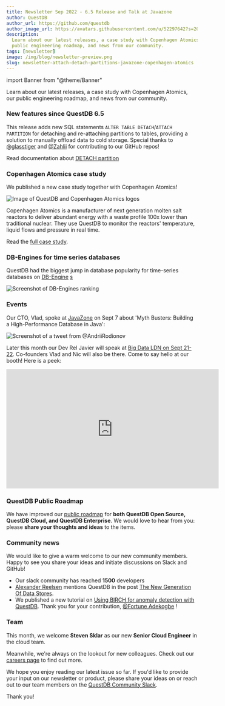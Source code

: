 ```yaml
---
title: Newsletter Sep 2022 - 6.5 Release and Talk at Javazone
author: QuestDB
author_url: https://github.com/questdb
author_image_url: https://avatars.githubusercontent.com/u/52297642?s=200&v=4
description:
  Learn about our latest releases, a case study with Copenhagen Atomics, our
  public engineering roadmap, and news from our community.
tags: [newsletter]
image: /img/blog/newsletter-preview.png
slug: newsletter-attach-detach-partitions-javazone-copenhagen-atomics
---
```


import Banner from "@theme/Banner"

<Banner
  alt="Image of QuestDB logo"
  src="/img/blog/newsletter.png"
  width={692}
  height={200}
/>

Learn about our latest releases, a case study with Copenhagen Atomics, our
public engineering roadmap, and news from our community.

### New features since QuestDB 6.5

This release adds new SQL statements `ALTER TABLE DETACH`/`ATTACH PARTITION` for
detaching and re-attaching partitions to tables, providing a solution to
manually offload data to cold storage. Special thanks to
[@glasstiger](https://github.com/glasstiger) and
[@Zahlii](https://github.com/Zahlii) for contributing to our GitHub repos!

Read documentation about
[DETACH partition](/docs/reference/sql/alter-table-detach-partition/)

### Copenhagen Atomics case study

We published a new case study together with Copenhagen Atomics!

![Image of QuestDB and Copenhagen Atomics logos](/img/blog/2022-09-08/questdb-and-copenhagen-atomics.png)

Copenhagen Atomics is a manufacturer of next generation molten salt reactors to
deliver abundant energy with a waste profile 100x lower than traditional
nuclear. They use QuestDB to monitor the reactors' temperature, liquid flows and
pressure in real time.

Read the [full case study](/case-study/copenhagen-atomics).

### DB-Engines for time series databases

QuestDB had the biggest jump in database popularity for time-series databases on
[DB-Engine](https://db-engines.com/en/ranking/time+series+dbms)
[s](https://db-engines.com/en/ranking/time+series+dbms)

![Screenshot of DB-Engines ranking](/img/blog/2022-09-08/db-engines-ranking.png)

### Events

Our CTO, Vlad, spoke at
[JavaZone](https://2022.javazone.no/#/program/049c76d2-0f45-48a5-8fec-d205c2bb556c)
on Sept 7 about 'Myth Busters: Building a High-Performance Database in Java':

![Screenshot of a tweet from @AndriiRodionov](/img/blog/2022-09-08/tweet.png)

Later this month our Dev Rel Javier will speak at
[Big Data LDN on Sept 21-22](https://bigdataldn.com/). Co-founders Vlad and Nic
will also be there. Come to say hello at our booth! Here is a peek:

<iframe
  width="560"
  height="315"
  src="https://www.youtube.com/embed/mPZIwBWHDQE"
  title="YouTube video player"
  frameborder="0"
  allow="accelerometer; autoplay; clipboard-write; encrypted-media; gyroscope; picture-in-picture; web-share"
  allowfullscreen
></iframe>

### QuestDB Public Roadmap

We have improved our
[public roadmap](https://github.com/orgs/questdb/projects/1/views/5) for **both
QuestDB Open Source, QuestDB Cloud, and QuestDB Enterprise**. We would love to
hear from you: please **share your thoughts and ideas** to the items.

### Community news

We would like to give a warm welcome to our new community members. Happy to see
you share your ideas and initiate discussions on Slack and GitHub!

- Our slack community has reached **1500** developers
- [Alexander Reelsen](https://spinscale.de/) mentions QuestDB in the post
  [The New Generation Of Data Stores](https://spinscale.de/posts/2022-08-02-the-new-generation-data-stores.html).
- We published a new tutorial on
  [Using BIRCH for anomaly detection with QuestDB](https://questdb.io/blog/2022/08/22/using-birch-anomaly-detection-questdb). Thank
  you for your contribution,
  [@Fortune Adekogbe](https://www.linkedin.com/in/fortune-adekogbe-a81580176/) !

### Team

This month, we welcome **Steven Sklar** as our new **Senior Cloud Engineer** in
the cloud team.

Meanwhile, we're always on the lookout for new colleagues. Check out our
[careers page](/careers/) to find out more.

We hope you enjoy reading our latest issue so far. If you'd like to provide your
input on our newsletter or product, please share your ideas on or reach out to
our team members on the [QuestDB Community Slack](http://slack.questdb.io/).

Thank you!
